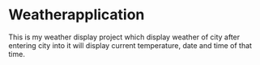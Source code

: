 # Weatherapplication
This is my weather display project which display weather of city after entering city into it
will display current temperature, date and time of that time.

